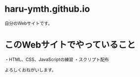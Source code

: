 # haru-ymth.github.io
自分のWebサイトです。

# このWebサイトでやっていること
・HTML、CSS、JavaScriptの練習
・スクリプト配布

よろしくおねがいします。
